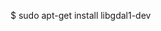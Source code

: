 <!-- layout:code post: 1985-09-26-postgis-installation_prerequisites -->


$ sudo apt-get install libgdal1-dev
